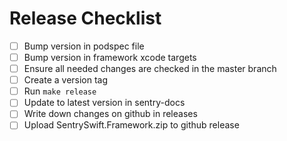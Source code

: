 # Release Checklist

  - [ ] Bump version in podspec file
  - [ ] Bump version in framework xcode targets
  - [ ] Ensure all needed changes are checked in the master branch
  - [ ] Create a version tag
  - [ ] Run `make release`
  - [ ] Update to latest version in sentry-docs
  - [ ] Write down changes on github in releases
  - [ ] Upload SentrySwift.Framework.zip to github release